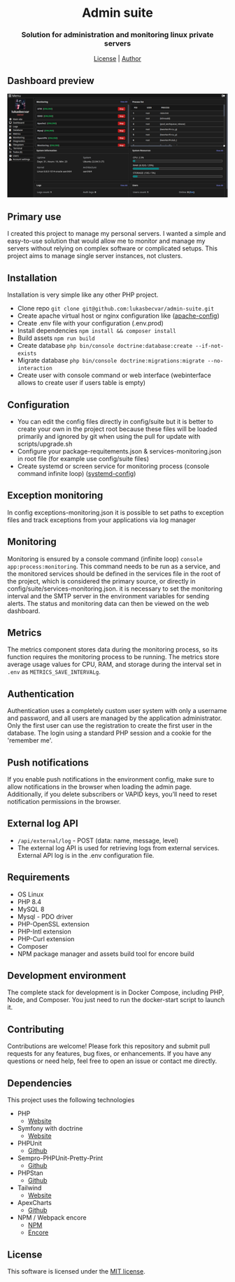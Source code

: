 # <h1 align="center">Admin suite</h1>
### <p align="center">Solution for administration and monitoring linux private servers</p>
<p align="center">
    <a href="https://github.com/lukasbecvar/admin-suite/blob/main/LICENSE" target="_blank">License</a> |
    <a href="https://becvar.xyz" target="_blank">Author</a>
</p>

## Dashboard preview
![Dashboard](.github/assets/preview.png)

## Primary use
I created this project to manage my personal servers. I wanted a simple and easy-to-use solution that would allow me to monitor and manage my servers without relying on complex software or complicated setups. This project aims to manage single server instances, not clusters.

## Installation
Installation is very simple like any other PHP project.
* Clone repo ``git clone git@github.com:lukasbecvar/admin-suite.git``
* Create apache virtual host or nginx configuration like ([apache-config](https://github.com/lukasbecvar/admin-suite/blob/main/.docker/configs/apache-site.conf))
* Create .env file with your configuration (.env.prod)
* Install dependencies ``npm install && composer install``
* Build assets ``npm run build``
* Create database ``php bin/console doctrine:database:create --if-not-exists``
* Migrate database ``php bin/console doctrine:migrations:migrate --no-interaction``
* Create user with console command or web interface (webinterface allows to create user if users table is empty)

## Configuration
* You can edit the config files directly in config/suite but it is better to create your own in the project root because these files will be loaded primarily and ignored by git when using the pull for update with scripts/upgrade.sh
* Configure your package-requitements.json & services-monitoring.json in root file (for example use config/suite files)
* Create systemd or screen service for monitoring process (console command infinite loop) ([systemd-config](https://github.com/lukasbecvar/admin-suite/blob/main/.docker/configs/monitoring-systemd.service))

## Exception monitoring
In config exceptions-monitoring.json it is possible to set paths to exception files and track exceptions from your applications via log manager

## Monitoring
Monitoring is ensured by a console command (infinite loop) ``console app:process:monitoring``. This command needs to be run as a service, and the monitored services should be defined in the services file in the root of the project, which is considered the primary source, or directly in config/suite/services-monitoring.json. it is necessary to set the monitoring interval and the SMTP server in the environment variables for sending alerts. The status and monitoring data can then be viewed on the web dashboard. 

## Metrics
The metrics component stores data during the monitoring process, so its function requires the monitoring process to be running. The metrics store average usage values for CPU, RAM, and storage during the interval set in ``.env`` as ``METRICS_SAVE_INTERVALg``.

## Authentication
Authentication uses a completely custom user system with only a username and password, and all users are managed by the application administrator. Only the first user can use the registration to create the first user in the database. The login using a standard PHP session and a cookie for the 'remember me'.

## Push notifications
If you enable push notifications in the environment config, make sure to allow notifications in the browser when loading the admin page. Additionally, if you delete subscribers or VAPID keys, you’ll need to reset notification permissions in the browser.

## External log API
* ``/api/external/log`` - POST (data: name, message, level)
* The external log API is used for retrieving logs from external services. External API log is in the .env configuration file.

## Requirements
* OS Linux
* PHP 8.4
* MySQL 8
* Mysql - PDO driver
* PHP-OpenSSL extension
* PHP-Intl extension
* PHP-Curl extension
* Composer
* NPM package manager and assets build tool for encore build

## Development environment
The complete stack for development is in Docker Compose, including PHP, Node, and Composer. You just need to run the docker-start script to launch it.

## Contributing
Contributions are welcome! Please fork this repository and submit pull requests for any features, bug fixes, or enhancements. If you have any questions or need help, feel free to open an issue or contact me directly.

## Dependencies
This project uses the following technologies
* PHP
    * [Website](https://php.net)
* Symfony with doctrine
    * [Website](https://symfony.com)
* PHPUnit
    * [Github](https://github.com/sebastianbergmann/phpunit)
* Sempro-PHPUnit-Pretty-Print
    * [Github](https://github.com/sempro/phpunit-pretty-print)
* PHPStan
    * [Github](https://github.com/phpstan/phpstan)
* Tailwind
    * [Website](https://tailwindcss.com)
* ApexCharts
    * [Github](https://github.com/apexcharts/apexcharts.js)
* NPM / Webpack encore
    * [NPM](https://docs.npmjs.com)
    * [Encore](https://symfony.com/doc/current/frontend/encore/index.html)

## License
This software is licensed under the [MIT license](https://github.com/lukasbecvar/admin-suite/blob/main/LICENSE).

